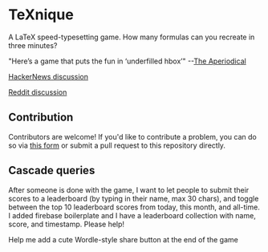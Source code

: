 # TeXnique

A LaTeX speed-typesetting game. How many formulas can you recreate in three minutes?

"Here’s a game that puts the fun in ‘underfilled hbox’" --[The Aperiodical](https://aperiodical.com/2019/09/texnique-a-latex-typesetting-game/)

[HackerNews discussion](https://news.ycombinator.com/item?id=20814774)

[Reddit discussion](https://www.reddit.com/r/math/comments/czwusd/texnique_a_latex_typesetting_game/) 

## Contribution

Contributors are welcome! If you'd like to contribute a problem, you can do so via [this form](https://forms.gle/DXjPeTL5DbJBhKRv8) or submit a pull request to this repository directly.

## Cascade queries
After someone is done with the game, I want to let people to submit their scores to a leaderboard (by typing in their name, max 30 chars), and toggle between the top 10 leaderboard scores from today, this month, and all-time. I added firebase boilerplate and I have a leaderboard collection with name, score, and timestamp. Please help!

Help me add a cute Wordle-style share button at the end of the game
